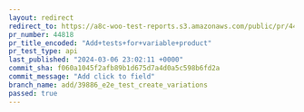 ```yaml
---
layout: redirect
redirect_to: https://a8c-woo-test-reports.s3.amazonaws.com/public/pr/44818/api/index.html
pr_number: 44818
pr_title_encoded: "Add+tests+for+variable+product"
pr_test_type: api
last_published: "2024-03-06 23:02:11 +0000"
commit_sha: f060a1045f2afb89b1d675d7a4d0a5c598b6fd2a
commit_message: "Add click to field"
branch_name: add/39886_e2e_test_create_variations
passed: true
---
```

